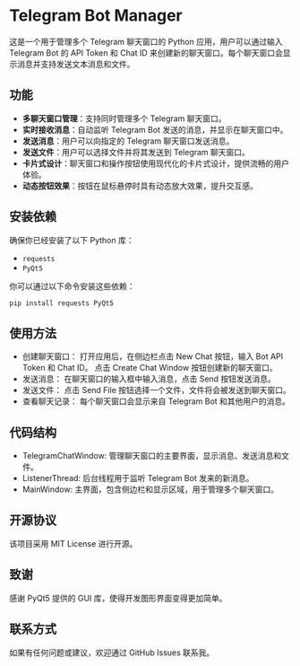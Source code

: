 # Telegram Bot Manager

这是一个用于管理多个 Telegram 聊天窗口的 Python 应用，用户可以通过输入 Telegram Bot 的 API Token 和 Chat ID 来创建新的聊天窗口。每个聊天窗口会显示消息并支持发送文本消息和文件。

## 功能

- **多聊天窗口管理**：支持同时管理多个 Telegram 聊天窗口。
- **实时接收消息**：自动监听 Telegram Bot 发送的消息，并显示在聊天窗口中。
- **发送消息**：用户可以向指定的 Telegram 聊天窗口发送消息。
- **发送文件**：用户可以选择文件并将其发送到 Telegram 聊天窗口。
- **卡片式设计**：聊天窗口和操作按钮使用现代化的卡片式设计，提供流畅的用户体验。
- **动态按钮效果**：按钮在鼠标悬停时具有动态放大效果，提升交互感。

## 安装依赖

确保你已经安装了以下 Python 库：

- `requests`
- `PyQt5`

你可以通过以下命令安装这些依赖：

```bash
pip install requests PyQt5
```

## 使用方法
- 创建聊天窗口：
打开应用后，在侧边栏点击 New Chat 按钮，输入 Bot API Token 和 Chat ID。
点击 Create Chat Window 按钮创建新的聊天窗口。
- 发送消息：
在聊天窗口的输入框中输入消息，点击 Send 按钮发送消息。
- 发送文件：
点击 Send File 按钮选择一个文件，文件将会被发送到聊天窗口。
- 查看聊天记录：
每个聊天窗口会显示来自 Telegram Bot 和其他用户的消息。

## 代码结构
- TelegramChatWindow: 管理聊天窗口的主要界面，显示消息、发送消息和文件。
- ListenerThread: 后台线程用于监听 Telegram Bot 发来的新消息。
- MainWindow: 主界面，包含侧边栏和显示区域，用于管理多个聊天窗口。

## 开源协议
该项目采用 MIT License 进行开源。

## 致谢
感谢 PyQt5 提供的 GUI 库，使得开发图形界面变得更加简单。

## 联系方式
如果有任何问题或建议，欢迎通过 GitHub Issues 联系我。
